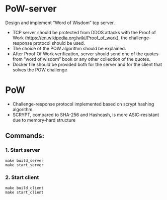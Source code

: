 # PoW-server

Design and implement “Word of Wisdom” tcp server.
* TCP server should be protected from DDOS attacks with the Proof of Work (https://en.wikipedia.org/wiki/Proof_of_work),
the challenge-response protocol should be used.
* The choice of the POW algorithm should be explained.
* After Proof Of Work verification, server should send one of the quotes from “word of wisdom” book or any other
collection of the quotes.
* Docker file should be provided both for the server and for the client that solves the POW challenge

# PoW

- Challenge-response protocol implemented based on scrypt hashing algorithm.
- SCRYPT, compared to SHA-256 and Hashcash, is more ASIC-resistant due to memory-hard structure


## Commands:

### 1. Start server
````
make build_server
make start_server
````

### 2. Start client
````
make build_client
make start_client
````
